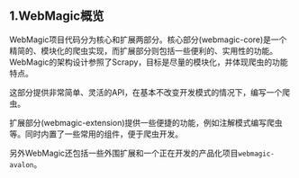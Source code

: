 ## 1.WebMagic概览

WebMagic项目代码分为核心和扩展两部分。核心部分(webmagic-core)是一个精简的、模块化的爬虫实现，而扩展部分则包括一些便利的、实用性的功能。WebMagic的架构设计参照了Scrapy，目标是尽量的模块化，并体现爬虫的功能特点。

这部分提供非常简单、灵活的API，在基本不改变开发模式的情况下，编写一个爬虫。

扩展部分(webmagic-extension)提供一些便捷的功能，例如注解模式编写爬虫等。同时内置了一些常用的组件，便于爬虫开发。

另外WebMagic还包括一些外围扩展和一个正在开发的产品化项目`webmagic-avalon`。